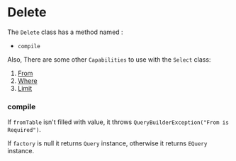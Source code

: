 # Delete

The `Delete` class has a method named :

- `compile`

Also, There are some other `Capabilities` to use with the `Select` class:

1. [From]()
2. [Where]()
3. [Limit]()

### compile

If `fromTable` isn't filled with value, it throws `QueryBuilderException("From is Required")`.

If `factory` is null it returns `Query` instance, otherwise it returns `EQuery` instance.